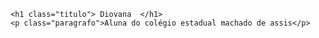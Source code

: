 <head>
    <meta charset="UTF-8">
    <title>Site Diovana</title>
    <link rel="stylesheet" href="style.css">
    <link rel="stylesheet" href="style.css">
</head>
   
<body>

    <h1 class="titulo"> Diovana  </h1>
    <p class="paragrafo">Aluna do colégio estadual machado de assis</p>

</body>
